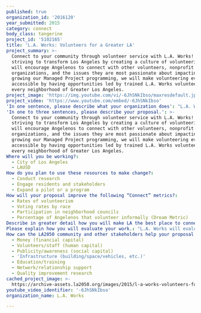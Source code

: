 ```yaml
---
published: true
organization_id: '2016120'
year_submitted: 2015
category: connect
body_class: tangerine
project_id: '5102165'
title: 'L.A. Works: Volunteers for a Greater LA'
project_summary: >-
  Connect to your community through volunteer service with L.A. Works! We are
  striving to transform Los Angeles by creating a culture of volunteerism that
  will encourage Angelenos to connect with other volunteers, nonprofit
  organizations, and the issues they are most passionate about impacting. By
  growing our Managed Project programming, we will make volunteering even more
  accessible by having opportunities led by trained L.A. Works volunteers in
  every neighborhood of Greater Los Angeles. 
project_image: 'https://img.youtube.com/vi/-6JhSNkIbso/maxresdefault.jpg'
project_video: 'https://www.youtube.com/embed/-6JhSNkIbso'
'In one sentence, please describe what your organization does': "L.A. Works\_empowers Angelenos to\_address pressing social issues through\_volunteerism and community\_collaborations."
'In one to three sentences, please describe your proposal.': >-
  Connect to your community through volunteer service with L.A. Works! We are
  striving to transform Los Angeles by creating a culture of volunteerism that
  will encourage Angelenos to connect with other volunteers, nonprofit
  organizations, and the issues they are most passionate about impacting. By
  growing our Managed Project programming, we will make volunteering even more
  accessible by having opportunities led by trained L.A. Works volunteers in
  every neighborhood of Greater Los Angeles. 
Where will you be working?:
  - City of Los Angeles
  - LAUSD
How do you plan to use these resources to make change?:
  - Conduct research
  - Engage residents and stakeholders
  - Expand a pilot or a program
How will your proposal improve the following “Connect” metrics?:
  - Rates of volunteerism
  - Voting rates by race
  - Participation in neighborhood councils
  - Percentage of Angelenos that volunteer informally (Dream Metric)
Describe in greater detail how you will make LA the best place to connect.: "Los Angeles ranks an appalling 45th\_out of 51 major cities in the U.S. for volunteerism. According to the Corporation for National and Community Service (CNCS) research, long commuting times and high poverty rates, as is the case in Los Angeles, can adversely affect volunteering rates.  \r\n\r\nBy utilizing L.A. Works existing managed project model that mitigates the challenges of long commute times to make it easy to volunteer, and expanding our volunteer leadership programming and curriculum, L.A. Works strives to shift the culture of civic engagement in Los Angeles. \r\n\r\nAt the heart of our organization are our volunteer leaders who manage  opportunities each month at our nonprofit partners’ sites – so anyone can make a difference in L.A., regardless of skill-set, interest, age or schedule. Opportunities include conserving natural environments, serving meals to the homeless, offering companionship to seniors, leading athletic sessions with special-needs youth, and reading to children (to name just a few!). Neither the nonprofit partners nor the volunteers are charged to participate. \r\n\r\nFor nonprofits, this connection provides a critical resource to stretch their budgets, share important information about their missions, and tap volunteers’ unique skill-sets that might not be available or affordable within their staff base.\r\n\r\nWe hope to expand and deepen these connections by building out the managed program model. L.A. Works’ goal is to move our city up in the national rankings by blanketing LA County with quality volunteer opportunities that are happening every day of the week, at a variety of times of the day. Our vision is to make these opportunities so accessible that people won’t even need to leave their neighborhood to engage in meaningful volunteer work. \r\n\r\nL.A. Works Managed Projects are often the “starter project” for people to connect with community service. By not requiring a long-term commitment, the Managed Projects allow volunteers to test out a variety of opportunities until they find the one that best fits their interests. Often, from there, individuals will make a longer-term, deeper connection to the nonprofit organization where they’ve served.\r\n\r\nThe expansion of Managed Projects will contribute to the ongoing effort to improving Los Angeles. With the help of this award, we hope that in the near future, LA will be thought of as a model for service as much as we are known for entertainment, sports, and our weather."
Please explain how you will evaluate your work.: "L.A. Works will evaluate the success of the program through the lens of four important constituents: general volunteers, volunteer leaders, nonprofits, and the clients the nonprofit serves. For the volunteers, volunteer leaders, and nonprofits, L.A. Works will conduct post-project surveys (through a link in the follow-up email to participants) to collect the relevant data in order to track and measure our success in achieving the following desired outcomes. We will ask that the nonprofits provide us with quantitative data on the impact the volunteers have had on their mission and clients served. \r\n\r\nAdditionally, L.A. Works' Director of Programs will conduct qualitative and quantitative baseline, formative and summative research using online questionnaires and one-on-one interviews where necessary throughout the grant cycle."
How can the LA2050 community and other stakeholders help your proposal succeed?:
  - Money (financial capital)
  - Volunteers/staff (human capital)
  - Publicity/awareness (social capital)
  - 'Infrastructure (building/space/vehicles, etc.)'
  - Education/training
  - Network/relationship support
  - Quality improvement research
cached_project_image: >-
  https://archive-assets.la2050.org/images/2015/l-a-works-volunteers-for-a-greater-la/img.youtube.com/vi/-6JhSNkIbso/maxresdefault.jpg
youtube_video_identifier: '-6JhSNkIbso'
organization_name: L.A. Works

---
```

